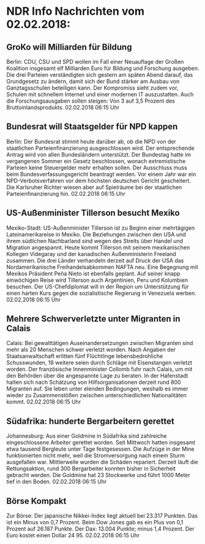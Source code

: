 # NDR Info Nachrichten vom 02.02.2018:


## GroKo will Milliarden für Bildung
Berlin:   CDU, CSU und SPD wollen im Fall einer Neuauflage der Großen Koalition insgesamt elf Milliarden Euro für Bildung und Forschung ausgeben. Die drei Parteien verständigten sich gestern am späten Abend darauf, das Grundgesetz zu ändern, damit sich der Bund stärker am Ausbau von Ganztagsschulen beteiligen kann. Der Kompromiss sieht zudem vor, Schulen mit schnellem Internet und einer modernen IT auszustatten. Auch die Forschungsausgaben sollen steigen: Von 3 auf 3,5 Prozent des Bruttoinlandsprodukts. 02.02.2018 06:15 Uhr 

## Bundesrat will Staatsgelder für NPD kappen
Berlin: Der Bundesrat stimmt heute darüber ab, ob die NPD von der staatlichen Parteienfinanzierung ausgeschlossen wird. Der entsprechende Antrag wird von allen Bundesländern unterstützt. Der Bundestag hatte im vergangenen Sommer ein Gesetz beschlossen, wonach extremistische Parteien keine Steuergelder mehr erhalten sollen. Der Ausschluss muss beim Bundesverfassungsgericht beantragt werden. Vor einem Jahr war ein NPD-Verbotsverfahren vor dem höchsten deutschen Gericht gescheitert. Die Karlsruher Richter wiesen aber auf Spielräume bei der staatlichen Parteienfinanzierung hin. 02.02.2018 06:15 Uhr 

## US-Außenminister Tillerson besucht Mexiko
Mexiko-Stadt: US-Außenminister Tillerson ist zu Beginn einer mehrtägigen Lateinamerikareise in Mexiko. Die Beziehungen zwischen den USA und ihrem südlichen Nachbarland sind wegen des Streits über Handel und Migration angespannt. Heute kommt Tillerson mit seinem mexikanischen Kollegen Videgaray und der kanadischen Außenministerin Freeland zusammen. Die drei Länder verhandeln derzeit auf Druck der USA das Nordamerikanische Freihandelsabkommen NAFTA neu. Eine Begegnung mit Mexikos Präsident Peña Nieto ist ebenfalls geplant. Auf seiner knapp einwöchigen Reise wird Tillerson auch Argentinien, Peru und Kolumbien besuchen. Der US-Chefdiplomat will in der Region um Unterstützung für einen harten Kurs gegen die sozialistische Regierung in Venezuela werben. 02.02.2018 06:15 Uhr 

## Mehrere Schwerverletzte unter Migranten in Calais
Calais: Bei gewalttätigen Auseinandersetzungen zwischen Migranten sind mehr als 20 Menschen schwer verletzt worden. Nach Angaben der Staatsanwaltschaft erlitten fünf Flüchtlinge lebensbedrohliche Schusswunden, 18 weitere seien durch Schläge mit Eisenstangen verletzt worden. Der französische Innenminister Collomb fuhr nach Calais, um mit den Behörden über die angespannte Lage zu beraten. In der Hafenstadt halten sich nach Schätzung von Hilfsorganisationen derzeit rund 800 Migranten auf. Sie leben unter elenden Bedingungen, weshalb es immer wieder zu Zusammenstößen zwischen unterschiedlichen Nationalitäten kommt. 02.02.2018 06:15 Uhr 

## Südafrika: hunderte Bergarbeitern gerettet
Johannesburg: Aus einer Goldmine in Südafrika sind zahlreiche eingeschlossene Arbeiter gerettet worden. Seit Mittwoch hatten insgesamt etwa tausend Bergleute unter Tage festgesessen. Die Aufzüge in der Mine funktionierten nicht mehr, weil die Stromversorgung nach einem Sturm ausgefallen war. Mittlerweile wurden die Schäden repariert. Derzeit läuft die Rettungsaktion, rund 300 Bergarbeiter konnten bisher in Sicherheit gebracht werden. Die Goldmine hat 23 Stockwerke und führt 1000 Meter tief in den Boden. 02.02.2018 06:15 Uhr 

## Börse Kompakt
Zur Börse: Der japanische Nikkei-Index liegt aktuell bei 23.317 Punkten. Das ist ein Minus von 0,7 Prozent. Beim Dow Jones gab es ein Plus von 0,1 Prozent auf 26.187 Punkte. Der Dax:			13.004 Punkte; minus 1,4 Prozent. Der Euro kostet einen Dollar 24 95. 02.02.2018 06:15 Uhr 
